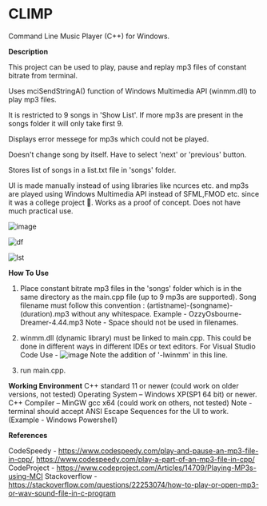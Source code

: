 # CLIMP
Command Line Music Player (C++) for Windows.

**Description**

This project can be used to play, pause and replay mp3 files of constant bitrate from terminal.

Uses mciSendStringA() function of Windows Multimedia API (winmm.dll) to play mp3 files.

It is restricted to 9 songs in 'Show List'. If more mp3s are present in the songs folder it will only take first 9.

Displays error messege for mp3s which could not be played.

Doesn't change song by itself. Have to select 'next' or 'previous' button.

Stores list of songs in a list.txt file in 'songs' folder.

UI is made manually instead of using libraries like ncurces etc. and mp3s are played using Windows Multimedia API instead of SFML,FMOD etc. since it was a college project 🙂.
Works as a proof of concept. Does not have much practical use.

![image](https://user-images.githubusercontent.com/71930390/120257394-d1356400-c2ad-11eb-8a9d-898969487f3e.png)


![df](https://user-images.githubusercontent.com/71930390/120257743-62a4d600-c2ae-11eb-9c20-2653a5dcf6f4.png)


![lst](https://user-images.githubusercontent.com/71930390/120257932-c929f400-c2ae-11eb-8134-b2ba3d8b1d45.jpg)


**How To Use**
1. Place constant bitrate mp3 files in the 'songs' folder which is in the same directory as the main.cpp file (up to 9 mp3s are supported).
   Song filename must follow this convention : (artistname)-(songname)-(duration).mp3 without any whitespace.
   Example - OzzyOsbourne-Dreamer-4.44.mp3 
   Note - Space should not be used in filenames.
   
2. winmm.dll (dynamic library) must be linked to main.cpp. This could be done in different ways in different IDEs or text editors.
   For Visual Studio Code Use - ![image](https://user-images.githubusercontent.com/71930390/120261277-35a7f180-c2b5-11eb-91c4-118d5c433c62.png)
   Note the addition of '-lwinmm' in this line. 

3. run main.cpp.


**Working Environment**
C++ standard 11 or newer (could work on older versions, not tested)
Operating System – Windows XP(SP1 64 bit) or newer.
C++ Compiler – MinGW gcc x64 (could work on others, not tested)
Note - terminal should accept ANSI Escape Sequences for the UI to work. (Example - Windows Powershell)


**References**

CodeSpeedy - https://www.codespeedy.com/play-and-pause-an-mp3-file-in-cpp/, https://www.codespeedy.com/play-a-part-of-an-mp3-file-in-cpp/
CodeProject - https://www.codeproject.com/Articles/14709/Playing-MP3s-using-MCI
Stackoverflow - https://stackoverflow.com/questions/22253074/how-to-play-or-open-mp3-or-wav-sound-file-in-c-program
